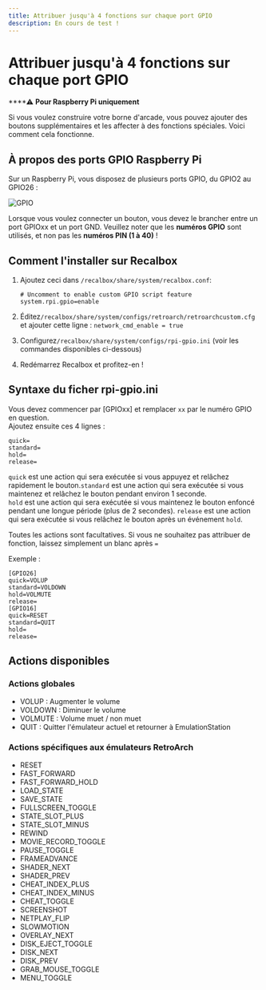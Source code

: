 ```yaml
---
title: Attribuer jusqu'à 4 fonctions sur chaque port GPIO
description: En cours de test !
---
```


# Attribuer jusqu'à 4 fonctions sur chaque port GPIO

\*\*\*\*⚠ **Pour Raspberry Pi uniquement**

Si vous voulez construire votre borne d'arcade, vous pouvez ajouter des boutons supplémentaires et les affecter à des fonctions spéciales. Voici comment cela fonctionne.

## À propos des ports GPIO Raspberry Pi

Sur un Raspberry Pi, vous disposez de plusieurs ports GPIO, du GPIO2 au GPIO26 :

![GPIO](https://webofthings.org/wp-content/uploads/2016/10/pi-gpio.png)

Lorsque vous voulez connecter un bouton, vous devez le brancher entre un port GPIOxx et un port GND. Veuillez noter que les **numéros GPIO** sont utilisés, et non pas les **numéros PIN \(1 à 40\)** !

## Comment l'installer sur Recalbox

1. Ajoutez ceci dans `/recalbox/share/system/recalbox.conf`:

   ```text
   # Uncomment to enable custom GPIO script feature
   system.rpi.gpio=enable
   ```

2. Éditez`/recalbox/share/system/configs/retroarch/retroarchcustom.cfg` et ajouter cette ligne : `network_cmd_enable = true`
3. Configurez`/recalbox/share/system/configs/rpi-gpio.ini` \(voir les commandes disponibles ci-dessous\)
4. Redémarrez Recalbox et profitez-en !

## Syntaxe du ficher rpi-gpio.ini

Vous devez commencer par \[GPIOxx\] et remplacer `xx` par le numéro GPIO en question.  
Ajoutez ensuite ces 4 lignes :

```text
quick=
standard=
hold=
release=
```

`quick` est une action qui sera exécutée si vous appuyez et relâchez rapidement le bouton.`standard` est une action qui sera exécutée si vous maintenez et relâchez le bouton pendant environ 1 seconde.  
`hold` est une action qui sera exécutée si vous maintenez le bouton enfoncé pendant une longue période \(plus de 2 secondes\). `release` est une action qui sera exécutée si vous relâchez le bouton après un événement `hold`.

Toutes les actions sont facultatives. Si vous ne souhaitez pas attribuer de fonction, laissez simplement un blanc après `=`

Exemple :

```text
[GPIO26]
quick=VOLUP
standard=VOLDOWN
hold=VOLMUTE
release=
[GPIO16]
quick=RESET
standard=QUIT
hold=
release=
```

## Actions disponibles

### Actions globales

* VOLUP : Augmenter le volume
* VOLDOWN : Diminuer le volume
* VOLMUTE : Volume muet / non muet
* QUIT : Quitter l'émulateur actuel et retourner à EmulationStation

### Actions spécifiques aux émulateurs RetroArch

* RESET
* FAST\_FORWARD  
* FAST\_FORWARD\_HOLD  
* LOAD\_STATE  
* SAVE\_STATE  
* FULLSCREEN\_TOGGLE    
* STATE\_SLOT\_PLUS  
* STATE\_SLOT\_MINUS  
* REWIND  
* MOVIE\_RECORD\_TOGGLE  
* PAUSE\_TOGGLE  
* FRAMEADVANCE    
* SHADER\_NEXT  
* SHADER\_PREV  
* CHEAT\_INDEX\_PLUS  
* CHEAT\_INDEX\_MINUS  
* CHEAT\_TOGGLE  
* SCREENSHOT   
* NETPLAY\_FLIP  
* SLOWMOTION   
* OVERLAY\_NEXT  
* DISK\_EJECT\_TOGGLE  
* DISK\_NEXT  
* DISK\_PREV  
* GRAB\_MOUSE\_TOGGLE  
* MENU\_TOGGLE  

